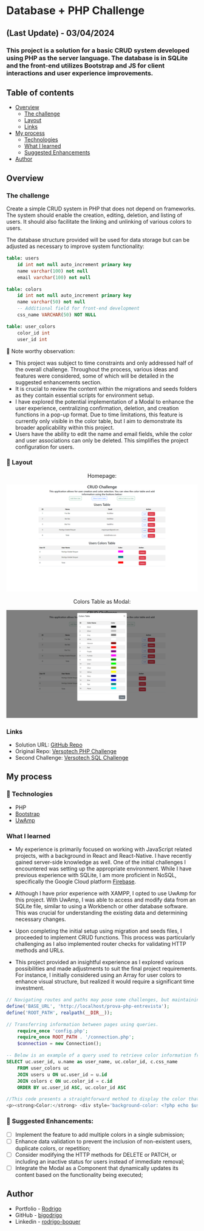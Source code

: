 # Database + PHP Challenge
## (Last Update) - 03/04/2024
### This project is a solution for a basic CRUD system developed using PHP as the server language. The database is in SQLite and the front-end utilizes Bootstrap and JS for client interactions and user experience improvements.

## Table of contents

- [Overview](#overview)
  - [The challenge](#the-challenge)
  - [Layout](#-layout)
  - [Links](#links)
- [My process](#my-process)
  - [Technologies](#-technologies)
  - [What I learned](#what-i-learned)
  - [Suggested Enhancements](#muscle-suggested-enhancements)
- [Author](#author)

## Overview

### The challenge
Create a simple CRUD system in PHP that does not depend on frameworks. The system should enable the creation, editing, deletion, and listing of users. It should also facilitate the linking and unlinking of various colors to users.

The database structure provided will be used for data storage but can be adjusted as necessary to improve system functionality:

```sql
table: users
    id int not null auto_increment primary key
    name varchar(100) not null
    email varchar(100) not null
```
```sql
table: colors
    id int not null auto_increment primary key
    name varchar(50) not null
    -- Additional field for front-end development
    css_name VARCHAR(50) NOT NULL
```
```sql
table: user_colors
    color_id int
    user_id int
```

:thought_balloon: Note worthy observation:

- This project was subject to time constraints and only addressed half of the overall challenge. Throughout the process, various ideas and features were considered, some of which will be detailed in the suggested enhancements section.
- It is crucial to review the content within the migrations and seeds folders as they contain essential scripts for environment setup.
- I have explored the potential implementation of a Modal to enhance the user experience, centralizing confirmation, deletion, and creation functions in a pop-up format. Due to time limitations, this feature is currently only visible in the color table, but I aim to demonstrate its broader applicability within this project.
- Users have the ability to edit the name and email fields, while the color and user associations can only be deleted. This simplifies the project configuration for users.

### 🔖 Layout

<div align="center">
    <p>Homepage:</p>
    <img src="./design/homepage.png">
</div>

<div align="center">
    <p>Colors Table as Modal:</p>
    <img src="./design/color-options.png">
</div>

### Links

- Solution URL: [GitHub Repo](https://github.com/bigodrigo/versotech-php-challenge)
- Original Repo: [Versotech PHP Challenge](https://github.com/dlimars/prova-php-entrevista)
- Second Challenge: [Versotech SQL Challenge](https://bigodrigo.github.com/versotech-sql-challenge)


## My process

### 🚀 Technologies

- PHP
- [Bootstrap](https://getbootstrap.com)
- [UwAmp](https://www.uwamp.com/en/)

### What I learned

- My experience is primarily focused on working with JavaScript related projects, with a background in React and React-Native. I have recently gained server-side knowledge as well. One of the initial challenges I encountered was setting up the appropriate environment. While I have previous experience with SQLite, I am more proficient in NoSQL, specifically the Google Cloud platform [Firebase](https://firebase.google.com).

- Although I have prior experience with XAMPP, I opted to use UwAmp for this project. With UwAmp, I was able to access and modify data from an SQLite file, similar to using a Workbench or other database software. This was crucial for understanding the existing data and determining necessary changes.

- Upon completing the initial setup using migration and seeds files, I proceeded to implement CRUD functions. This process was particularly challenging as I also implemented router checks for validating HTTP methods and URLs.

- This project provided an insightful experience as I explored various possibilities and made adjustments to suit the final project requirements. For instance, I initially considered using an Array for user colors to enhance visual structure, but realized it would require a significant time investment.


```php
// Navigating routes and paths may pose some challenges, but maintaining a structured approach can be helpful in this process.
define('BASE_URL', 'http://localhost/prova-php-entrevista');
define('ROOT_PATH', realpath(__DIR__));
```

```php
// Transferring information between pages using queries.
    require_once 'config.php';
    require_once ROOT_PATH . '/connection.php';
    $connection = new Connection();
```

```sql
-- Below is an example of a query used to retrieve color information from the users' table:
SELECT uc.user_id, u.name as user_name, uc.color_id, c.css_name 
    FROM user_colors uc 
    JOIN users u ON uc.user_id = u.id
    JOIN colors c ON uc.color_id = c.id 
    ORDER BY uc.user_id ASC, uc.color_id ASC
```

```php
//This code presents a straightforward method to display the color that will be associated with the user
<p><strong>Color:</strong> <div style='background-color: <?php echo $user_color['css_name']; ?>; width: 50px; height: 20px;'></div></p>
```


### :muscle: Suggested Enhancements:

- [ ] Implement the feature to add multiple colors in a single submission;
- [ ] Enhance data validation to prevent the inclusion of non-existent users, duplicate colors, or repetition;
- [ ] Consider modifying the HTTP methods for DELETE or PATCH, or including an inactive status for users instead of immediate removal;
- [ ] Integrate the Modal as a Component that dynamically updates its content based on the functionality being executed;

## Author

- Portfolio - [Rodrigo](https://portfolio-bigodrigo.vercel.app/)
- GitHub - [bigodrigo](https://github.com/bigodrigo)
- Linkedin - [rodrigo-boquer](https://www.linkedin.com/in/rodrigo-boquer/)
